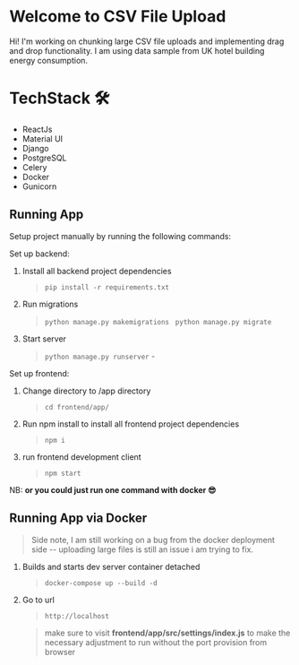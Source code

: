 # Welcome to CSV File Upload

Hi! I'm working on chunking large CSV file uploads and implementing drag and drop functionality. I am using data sample from UK hotel building energy consumption.  


# TechStack 🛠
- ReactJs
- Material UI
- Django
- PostgreSQL
- Celery
- Docker
- Gunicorn


## Running App

Setup project manually by running the following commands:

Set up backend:

 1. Install all backend project dependencies
	 >`pip install -r requirements.txt ` 
 
2.  Run migrations
	 >`python manage.py makemigrations`
	 >` python manage.py migrate`
	 
3.  Start server
	>`python manage.py runserver` - 

Set up frontend:
1. Change directory to /app directory
	> `cd frontend/app/` 
	
2. Run npm install to install all frontend project dependencies
	> `npm i` 
	
3. run frontend development client
	>`npm start` 


NB: **or you could just run one command with docker  😎**

## Running App via Docker

> Side note, I am still working on a bug from the docker deployment side -- uploading large files is still an issue i am trying to fix.


 1. Builds and starts dev server container detached
	> `docker-compose up --build -d`

2. Go to url
	>`http://localhost`  


	> make sure to visit **frontend/app/src/settings/index.js** to make the necessary adjustment to run without the port provision from browser


